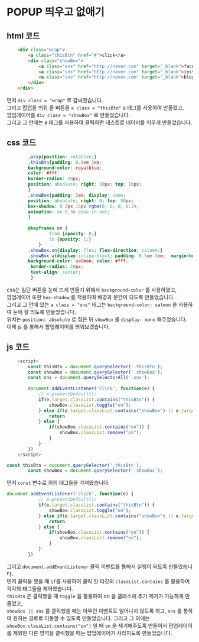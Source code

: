 # POPUP 띄우고 없애기

## html 코드

```html
    <div class="wrap">
        <a class="thisBtn" href="#">click</a>
        <div class="showBox">
            <a class="sns" href="http://naver.com" target="_blank">facebook</a>
            <a class="sns" href="http://naver.com" target="_blank">instagram</a>
            <a class="sns" href="http://naver.com" target="_blank">blog</a>
        </div>
    </div>
```
먼저 `div class = "wrap"` 로 감싸줬습니다. <br>
그리고 팝업을 띄워 줄 버튼을 `a class = "thisBtn"` a 태그를 사용하여 만들었고, <br> 팝업레이어를 `div class = "showBox"` 로 만들었습니다.  
그리고 그 안에는 a 태그를 사용하여 클릭하면 테스트로 네이버를 띄우게 만들었습니다.

## css 코드

```css
        .wrap{position: relative;}
        .thisBtn{padding: 0.5em 3em; 
        background-color: royalblue; 
        color: #fff; 
        border-radius: 20px;
        position: absolute; right: 10px; top: 10px; 
        }
        .showBox{padding: 2em; display: none;
        position: absolute; right: 0; top: 50px; 
        box-shadow: 0 3px 15px rgba(0, 0, 0, 0.3); 
        animation: on 0.3s ease-in-out;
        }
        
        @keyframes on {
                from {opacity: 0;}
                to {opacity: 1;}
            }
        .showBox.on{display: flex; flex-direction: column;}
        .showBox a{display:inline-block; padding: 0.5em 3em;  margin-bottom: 3%;
        background-color: salmon; color: #fff;
         border-radius: 20px; 
         text-align: center;
         }
```
css는 일단 버튼을 눈에 뜨게 만들기 위해서 `background-color` 를 사용하였고,  
팝업레이어 또한 `box-shadow` 를 적용하여 배경과 분간이 되도록 만들었습니다.  
그리고 그 안에 있는 `a class = "sns"` 태그는 `background-color: salmon` 을 사용하여 눈에 잘 띄도록 만들었습니다.  
위치는 `position: absolute` 로 잡은 뒤 `showBox` 를 `display: none` 해주었습니다.  
이제 js 를 통해서 팝업레이어를 띄워보겠습니다.
## js 코드

```js
    <script>
        const thisBtn = document.querySelector('.thisBtn');
        const showBox = document.querySelector('.showBox');
        const sns = document.querySelectorAll('.sns');
        
        document.addEventListener('click', function(e) {
            // e.preventDefault();
            if(e.target.classList.contains("thisBtn")) {
                showBox.classList.toggle("on");
            } else if(e.target.classList.contains("showBox") || e.target.classList.contains("sns")) {
                return 
            } else {
                if(showBox.classList.contains("on")) {
                    showBox.classList.remove("on");
                }
            }
        })
    </script>
```

```js 
const thisBtn = document.querySelector('.thisBtn');
        const showBox = document.querySelector('.showBox');
```
먼저 `const` 변수로 위의 태그들을 가져왔습니다.  
```js 
document.addEventListener('click', function(e) {
            // e.preventDefault();
            if(e.target.classList.contains("thisBtn")) {
                showBox.classList.toggle("on");
            } else if(e.target.classList.contains("showBox") || e.target.classList.contains("sns")) {
                return 
            } else {
                if(showBox.classList.contains("on")) {
                    showBox.classList.remove("on");
                }
            }
        })
```
그리고 `document.addEventListener` 클릭 이벤트를 통해서 실행이 되도록 만들었습니다.  
먼저 클릭을 했을 때 `if`를 사용하여 클릭 된 타깃의 `classList.contains` 를 활용하여 각각의 태그들을 제어했습니다.  
`thisBtn` 은 클릭했을 때 `toggle` 을 활용하여 on 을 클래스에 추가 제거가 가능하게 만들었고,  
`showBox || sns` 를 클릭했을 때는 아무런 이벤트도 일어나지 않도록 하고, `sns` 를 통하여 원하는 경로로 이동할 수 있도록 만들었습니다.
그리고 그 외에는 `showBox.classList.contains("on")` 일 때 `on` 을 제거해주도록 만들어서 팝업레이어를 제외한 다른 영역을 클릭했을 때는 팝업레이어가 사라지도록 만들었습니다.